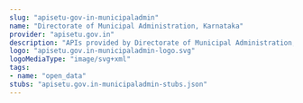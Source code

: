 ```yaml
---
slug: "apisetu-gov-in-municipaladmin"
name: "Directorate of Municipal Administration, Karnataka"
provider: "apisetu.gov.in"
description: "APIs provided by Directorate of Municipal Administration, Karnataka."
logo: "apisetu.gov.in-municipaladmin-logo.svg"
logoMediaType: "image/svg+xml"
tags:
- name: "open_data"
stubs: "apisetu.gov.in-municipaladmin-stubs.json"
---
```

